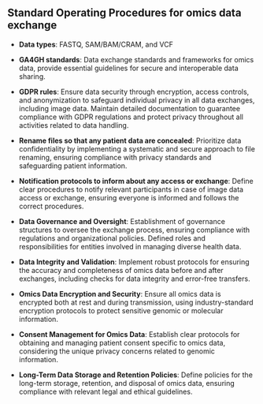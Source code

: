 ## Standard Operating Procedures for omics data exchange

- **Data types**: FASTQ, SAM/BAM/CRAM, and VCF

- **GA4GH standards**: Data exchange standards and frameworks for omics data, provide essential guidelines for secure and interoperable data sharing.

- **GDPR rules**: Ensure data security through encryption, access controls, and anonymization to safeguard individual privacy in all data exchanges, including image data. Maintain detailed documentation to guarantee compliance with GDPR regulations and protect privacy throughout all activities related to data handling.

- **Rename files so that any patient data are concealed**: Prioritize data confidentiality by implementing a systematic and secure approach to file renaming, ensuring compliance with privacy standards and safeguarding patient information.

- **Notification protocols to inform about any access or exchange**: Define clear procedures to notify relevant participants in case of image data access or exchange, ensuring everyone is informed and follows the correct procedures.

- **Data Governance and Oversight**: Establishment of governance structures to oversee the exchange process, ensuring compliance with regulations and organizational policies. Defined roles and responsibilities for entities involved in managing diverse health data.

- **Data Integrity and Validation**: Implement robust protocols for ensuring the accuracy and completeness of omics data before and after exchanges, including checks for data integrity and error-free transfers.

- **Omics Data Encryption and Security**: Ensure all omics data is encrypted both at rest and during transmission, using industry-standard encryption protocols to protect sensitive genomic or molecular information.
  
- **Consent Management for Omics Data**: Establish clear protocols for obtaining and managing patient consent specific to omics data, considering the unique privacy concerns related to genomic information.

- **Long-Term Data Storage and Retention Policies**: Define policies for the long-term storage, retention, and disposal of omics data, ensuring compliance with relevant legal and ethical guidelines.
